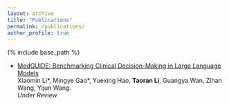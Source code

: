 ```yaml
---
layout: archive
title: "Publications"
permalink: /publications/
author_profile: true
---
```


{% include base_path %}  

* [MedGUIDE: Benchmarking Clinical Decision-Making in Large Language Models](https://arxiv.org/abs/2505.11613) \
Xiaomin Li\*, Mingye Gao\*, Yuexing Hao, **Taoran Li**, Guangya Wan, Zihan Wang, Yijun Wang. \
*Under Review* 


